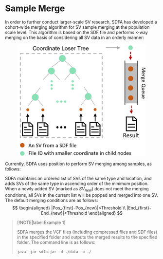 # Sample Merge

In order to further conduct larger-scale SV research, SDFA has developed a cohort-wide merging algorithm for SV sample merging at the population scale level. This algorithm is based on the SDF file and performs k-way merging on the basis of considering all SV data in an orderly manner:

<div style="text-align: center;">
    <img src="./assets/image-20250512102616137.png" alt="image-20250511120941111" style="zoom:45%;" />
</div>

Currently, SDFA uses position to perform SV merging among samples, as follows:

SDFA maintains an ordered list of SVs of the same type and location, and adds SVs of the same type in ascending order of the minimum position. When a newly added SV (marked as $SV_{new}$) does not meet the merging conditions, all SVs in the current list will be popped and merged into one SV. The default merging conditions are as follows:
$$
\begin{aligned}
|Pos_{first}-Pos_{new}|<Threshold  \\
|End_{first}-End_{new}|<Threshold
\end{aligned}
$$


> [!NOTE|label:Example 1]
>
> SDFA merges the VCF files (including compressed files and SDF files) in the specified folder and outputs the merged results to the specified folder. The command line is as follows:
>
> ``` shell
>java -jar sdfa.jar -d ./data -o ./
> ```